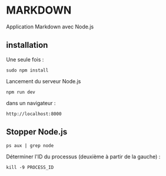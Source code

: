 # MARKDOWN
Application Markdown avec Node.js

## installation

Une seule fois :

	sudo npm install

Lancement du serveur Node.js

	npm run dev
	
dans un navigateur :
	
	http://localhost:8000
	
## Stopper Node.js 
	ps aux | grep node
	
Déterminer l'ID du processus (deuxième à partir de la gauche) :

	kill -9 PROCESS_ID
	


